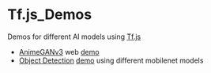 # Tf.js_Demos
Demos for different AI models using [Tf.js](https://tensorflow.org/js)

- [AnimeGANv3](https://github.com/XanDrchris/Tf.js_Demos/tree/main/AnimeGAN-v3) web [demo](https://xandrchris.github.io/Tf.js_Demos/AnimeGAN-v3)
- [Object Detection](https://github.com/XanDrchris/Tf.js_Demos/tree/main/ObjectDetection) [demo](https://xandrchris.github.io/Tf.js_Demos/ObjectDetection) using different mobilenet models